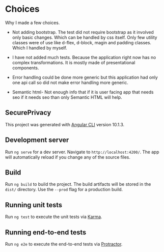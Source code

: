 # Choices

Why I made a few choices.

- Not adding bootstrap. The test did not require bootstrap as it involved only basic changes. Which can be handled by css itself. Only few utility classes were of use like d-flex, d-block, magin and padding classes. Which I handled by myself.

- I have not added much tests. Because the application right now has no complex transformations. It is mostly made of presentational components.

- Error handling could be done more generic but this application had only one api call so did not make error handling more generic.

- Semantic html- Not enough info that if it is user facing app that needs seo if it needs seo than only Semantic HTML will help.

## SecurePrivacy

This project was generated with [Angular CLI](https://github.com/angular/angular-cli) version 10.1.3.

## Development server

Run `ng serve` for a dev server. Navigate to `http://localhost:4200/`. The app will automatically reload if you change any of the source files.

## Build

Run `ng build` to build the project. The build artifacts will be stored in the `dist/` directory. Use the `--prod` flag for a production build.

## Running unit tests

Run `ng test` to execute the unit tests via [Karma](https://karma-runner.github.io).

## Running end-to-end tests

Run `ng e2e` to execute the end-to-end tests via [Protractor](http://www.protractortest.org/).
